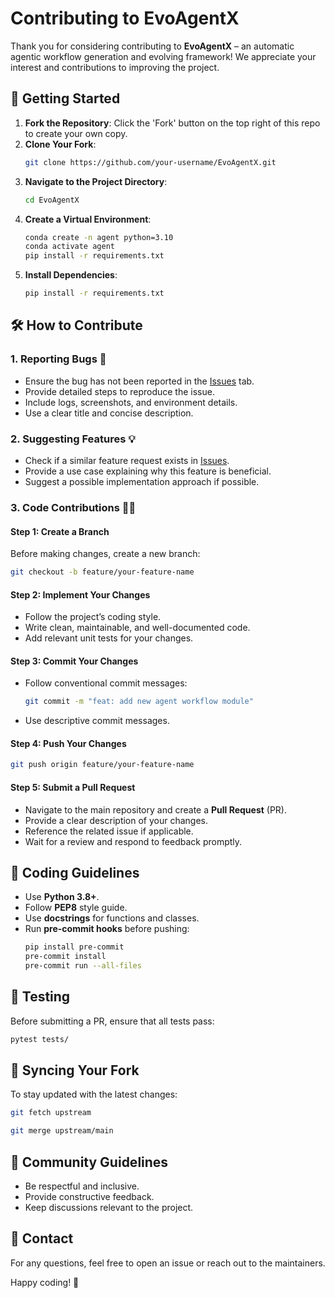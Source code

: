 # Contributing to EvoAgentX

Thank you for considering contributing to **EvoAgentX** – an automatic agentic workflow generation and evolving framework! We appreciate your interest and contributions to improving the project.

## 🚀 Getting Started

1. **Fork the Repository**: Click the 'Fork' button on the top right of this repo to create your own copy.
2. **Clone Your Fork**:
   ```bash
   git clone https://github.com/your-username/EvoAgentX.git
   ```
3. **Navigate to the Project Directory**:
   ```bash
   cd EvoAgentX
   ```
4. **Create a Virtual Environment**:
   ```bash
   conda create -n agent python=3.10
   conda activate agent
   pip install -r requirements.txt 
   ```
5. **Install Dependencies**:
   ```bash
   pip install -r requirements.txt
   ```

## 🛠 How to Contribute

### **1. Reporting Bugs** 🐞
- Ensure the bug has not been reported in the [Issues](https://github.com/EvoAgentX/issues) tab.
- Provide detailed steps to reproduce the issue.
- Include logs, screenshots, and environment details.
- Use a clear title and concise description.

### **2. Suggesting Features** 💡
- Check if a similar feature request exists in [Issues](https://github.com/EvoAgentX/issues).
- Provide a use case explaining why this feature is beneficial.
- Suggest a possible implementation approach if possible.

### **3. Code Contributions** 👨‍💻
#### **Step 1: Create a Branch**
Before making changes, create a new branch:
```bash
git checkout -b feature/your-feature-name
```

#### **Step 2: Implement Your Changes**
- Follow the project’s coding style.
- Write clean, maintainable, and well-documented code.
- Add relevant unit tests for your changes.

#### **Step 3: Commit Your Changes**
- Follow conventional commit messages:
  ```bash
  git commit -m "feat: add new agent workflow module"
  ```
- Use descriptive commit messages.

#### **Step 4: Push Your Changes**
```bash
git push origin feature/your-feature-name
```

#### **Step 5: Submit a Pull Request**
- Navigate to the main repository and create a **Pull Request** (PR).
- Provide a clear description of your changes.
- Reference the related issue if applicable.
- Wait for a review and respond to feedback promptly.

## 📏 Coding Guidelines

- Use **Python 3.8+**.
- Follow **PEP8** style guide.
- Use **docstrings** for functions and classes.
- Run **pre-commit hooks** before pushing:
  ```bash
  pip install pre-commit
  pre-commit install
  pre-commit run --all-files
  ```

## 🧪 Testing
Before submitting a PR, ensure that all tests pass:
```bash
pytest tests/
```

## 🔄 Syncing Your Fork
To stay updated with the latest changes:
```bash
git fetch upstream
```
```bash
git merge upstream/main
```

## 🤝 Community Guidelines
- Be respectful and inclusive.
- Provide constructive feedback.
- Keep discussions relevant to the project.

## 📩 Contact
For any questions, feel free to open an issue or reach out to the maintainers.

Happy coding! 🚀
